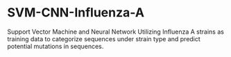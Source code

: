 # SVM-CNN-Influenza-A
Support Vector Machine and Neural Network Utilizing Influenza A strains as training data to categorize sequences under strain type and predict potential mutations in sequences.
